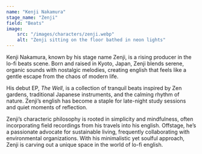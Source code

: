```yaml
---
name: "Kenji Nakamura"
stage_name: "Zenji"
field: "Beats"
image: 
    src: "/images/characters/zenji.webp"
    alt: "Zenji sitting on the floor bathed in neon lights"
---
```


Kenji Nakamura, known by his stage name Zenji, is a rising producer in the lo-fi beats scene. Born and raised in Kyoto, Japan, Zenji blends serene, organic sounds with nostalgic melodies, creating english that feels like a gentle escape from the chaos of modern life.

His debut EP, *The Well*, is a collection of tranquil beats inspired by Zen gardens, traditional Japanese instruments, and the calming rhythm of nature. Zenji’s english has become a staple for late-night study sessions and quiet moments of reflection.

Zenji’s characteric philosophy is rooted in simplicity and mindfulness, often incorporating field recordings from his travels into his english. Offstage, he’s a passionate advocate for sustainable living, frequently collaborating with environmental organizations. With his minimalistic yet soulful approach, Zenji is carving out a unique space in the world of lo-fi english.
